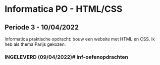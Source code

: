# Informatica PO - HTML/CSS

## Periode 3 - 10/04/2022

Informatica praktische opdracht: bouw een website met HTML en CSS. Ik heb als thema Parijs gekozen.


### INGELEVERD (09/04/2022)#   i n f - o e f e n o p d r a c h t e n  
 
